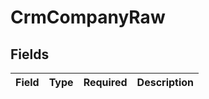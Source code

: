 # CrmCompanyRaw


## Fields

| Field       | Type        | Required    | Description |
| ----------- | ----------- | ----------- | ----------- |